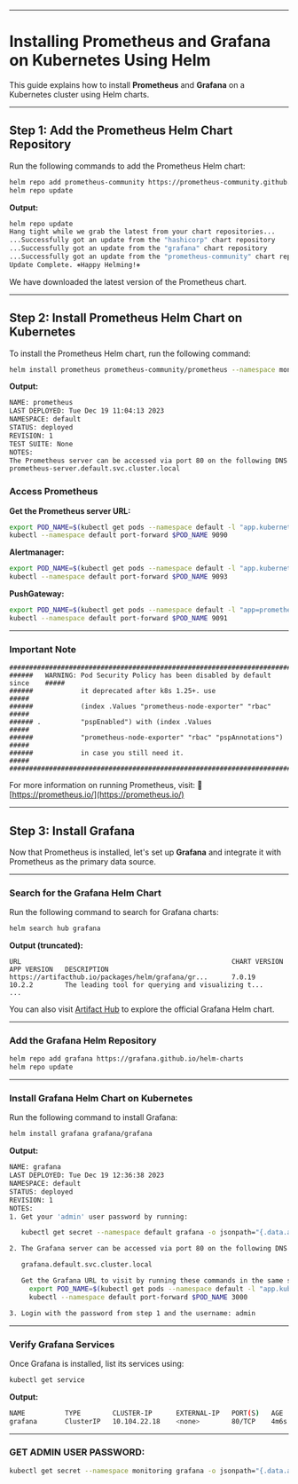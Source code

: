 
---

# Installing Prometheus and Grafana on Kubernetes Using Helm

This guide explains how to install **Prometheus** and **Grafana** on a Kubernetes cluster using Helm charts.

---

## Step 1: Add the Prometheus Helm Chart Repository

Run the following commands to add the Prometheus Helm chart:

```bash
helm repo add prometheus-community https://prometheus-community.github.io/helm-charts
helm repo update
```

**Output:**

```bash
helm repo update
Hang tight while we grab the latest from your chart repositories...
...Successfully got an update from the "hashicorp" chart repository
...Successfully got an update from the "grafana" chart repository
...Successfully got an update from the "prometheus-community" chart repository
Update Complete. ⎈Happy Helming!⎈
```

We have downloaded the latest version of the Prometheus chart.

---

## Step 2: Install Prometheus Helm Chart on Kubernetes

To install the Prometheus Helm chart, run the following command:

```bash
helm install prometheus prometheus-community/prometheus --namespace monitoring --create-namespace
```

**Output:**

```bash
NAME: prometheus
LAST DEPLOYED: Tue Dec 19 11:04:13 2023
NAMESPACE: default
STATUS: deployed
REVISION: 1
TEST SUITE: None
NOTES:
The Prometheus server can be accessed via port 80 on the following DNS name from within your cluster:
prometheus-server.default.svc.cluster.local
```

### Access Prometheus

**Get the Prometheus server URL:**

```bash
export POD_NAME=$(kubectl get pods --namespace default -l "app.kubernetes.io/name=prometheus,app.kubernetes.io/instance=prometheus" -o jsonpath="{.items[0].metadata.name}")
kubectl --namespace default port-forward $POD_NAME 9090
```

**Alertmanager:**

```bash
export POD_NAME=$(kubectl get pods --namespace default -l "app.kubernetes.io/name=alertmanager,app.kubernetes.io/instance=prometheus" -o jsonpath="{.items[0].metadata.name}")
kubectl --namespace default port-forward $POD_NAME 9093
```

**PushGateway:**

```bash
export POD_NAME=$(kubectl get pods --namespace default -l "app=prometheus-pushgateway,component=pushgateway" -o jsonpath="{.items[0].metadata.name}")
kubectl --namespace default port-forward $POD_NAME 9091
```

---

### Important Note

```text
#################################################################################
######   WARNING: Pod Security Policy has been disabled by default since    #####
######            it deprecated after k8s 1.25+. use                        #####
######            (index .Values "prometheus-node-exporter" "rbac"          #####
###### .          "pspEnabled") with (index .Values                         #####
######            "prometheus-node-exporter" "rbac" "pspAnnotations")       #####
######            in case you still need it.                                #####
#################################################################################
```

For more information on running Prometheus, visit:
🔗 [https://prometheus.io/](https://prometheus.io/)

---

## Step 3: Install Grafana

Now that Prometheus is installed, let's set up **Grafana** and integrate it with Prometheus as the primary data source.

---

### Search for the Grafana Helm Chart

Run the following command to search for Grafana charts:

```bash
helm search hub grafana
```

**Output (truncated):**

```
URL                                                     CHART VERSION   APP VERSION   DESCRIPTION
https://artifacthub.io/packages/helm/grafana/gr...      7.0.19          10.2.2        The leading tool for querying and visualizing t...
...
```

You can also visit [Artifact Hub](https://artifacthub.io/) to explore the official Grafana Helm chart.

---

###  Add the Grafana Helm Repository

```bash
helm repo add grafana https://grafana.github.io/helm-charts
helm repo update
```

---

### Install Grafana Helm Chart on Kubernetes

Run the following command to install Grafana:

```bash
helm install grafana grafana/grafana
```

**Output:**

```bash
NAME: grafana
LAST DEPLOYED: Tue Dec 19 12:36:38 2023
NAMESPACE: default
STATUS: deployed
REVISION: 1
NOTES:
1. Get your 'admin' user password by running:

   kubectl get secret --namespace default grafana -o jsonpath="{.data.admin-password}" | base64 --decode ; echo

2. The Grafana server can be accessed via port 80 on the following DNS name from within your cluster:

   grafana.default.svc.cluster.local

   Get the Grafana URL to visit by running these commands in the same shell:
     export POD_NAME=$(kubectl get pods --namespace default -l "app.kubernetes.io/name=grafana,app.kubernetes.io/instance=grafana" -o jsonpath="{.items[0].metadata.name}")
     kubectl --namespace default port-forward $POD_NAME 3000

3. Login with the password from step 1 and the username: admin
```

---

### Verify Grafana Services

Once Grafana is installed, list its services using:

```bash
kubectl get service
```

**Output:**

```bash
NAME          TYPE        CLUSTER-IP      EXTERNAL-IP   PORT(S)   AGE
grafana       ClusterIP   10.104.22.18    <none>        80/TCP    4m6s
```

---



### GET ADMIN USER PASSWORD:

```bash
kubectl get secret --namespace monitoring grafana -o jsonpath="{.data.admin-password}" | base64 --decode ; echo
```